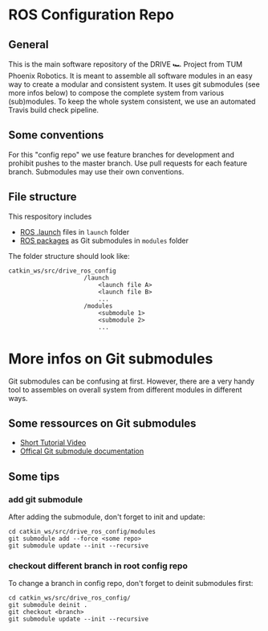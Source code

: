 # ROS Configuration Repo
## General
This is the main software repository of the DRIVE 🏎 Project from TUM Phoenix Robotics. It is meant to assemble all software modules in an easy way to create a modular and consistent system. It uses git submodules (see more infos below) to compose the complete system from various (sub)modules. To keep the whole system consistent, we use an automated Travis build check pipeline.

## Some conventions
For this "config repo" we use feature branches for development and prohibit pushes to the master branch. Use pull requests for each feature branch. Submodules may use their own conventions.

## File structure
This respository includes
* [ROS .launch](http://wiki.ros.org/roslaunch) files in `launch` folder
* [ROS packages](http://wiki.ros.org/Packages) as Git submodules in `modules` folder

The folder structure should look like:
```
catkin_ws/src/drive_ros_config
                     /launch
                         <launch file A>
                         <launch file B>
                         ...
                     /modules
                         <submodule 1>
                         <submodule 2>
                         ...
```

# More infos on Git submodules
Git submodules can be confusing at first. However, there are a very handy tool to assembles on overall system from different modules in different ways.

## Some ressources on Git submodules
- [Short Tutorial Video](https://www.youtube.com/watch?v=UQvXst5I41I)
- [Offical Git submodule documentation](https://git-scm.com/book/en/v2/Git-Tools-Submodules)

## Some tips
### add git submodule
After adding the submodule, don't forget to init and update:
```
cd catkin_ws/src/drive_ros_config/modules
git submodule add --force <some repo>
git submodule update --init --recursive
```

### checkout different branch in root config repo
To change a branch in config repo, don't forget to deinit submodules first:
```
cd catkin_ws/src/drive_ros_config/
git submodule deinit .
git checkout <branch>
git submodule update --init --recursive
```
